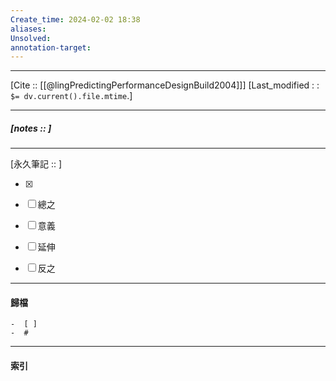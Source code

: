 ```yaml
---
Create_time: 2024-02-02 18:38
aliases: 
Unsolved: 
annotation-target:
---
```


---
[Cite :: [[@lingPredictingPerformanceDesignBuild2004]]]
[Last_modified : : `$= dv.current().file.mtime`.]


---
##### [notes ::   ]


---

[永久筆記 :: ]
	
- [x]

- [ ] 總之

- [ ] 意義

- [ ] 延伸

- [ ] 反之


---
#### 歸檔 
	-  [ ]
	-  #


---
#### 索引
